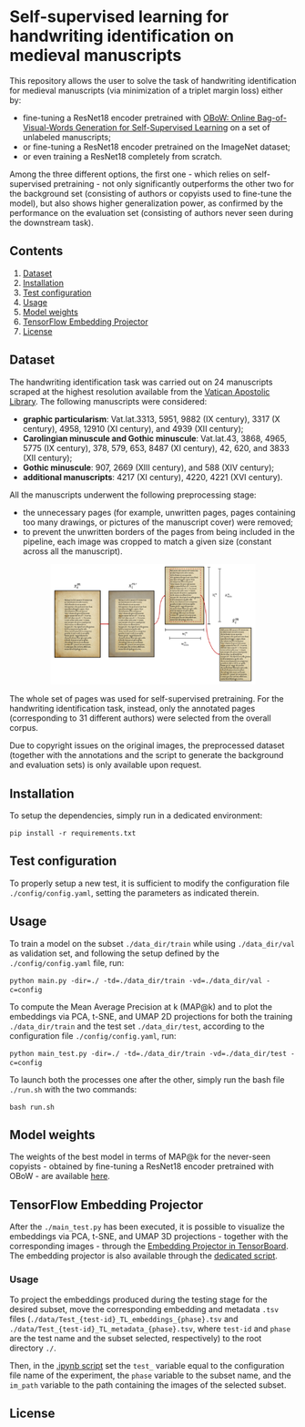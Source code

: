# Self-supervised learning for handwriting identification on medieval manuscripts
This repository allows the user to solve the task of handwriting identification for medieval manuscripts (via minimization of a triplet margin loss) either by:
* fine-tuning a ResNet18 encoder pretrained with
[OBoW: Online Bag-of-Visual-Words Generation for Self-Supervised Learning](https://openaccess.thecvf.com/content/CVPR2021/papers/Gidaris_OBoW_Online_Bag-of-Visual-Words_Generation_for_Self-Supervised_Learning_CVPR_2021_paper.pdf) on a set of unlabeled manuscripts;
* or fine-tuning a ResNet18 encoder pretrained on the ImageNet dataset;
* or even training a ResNet18 completely from scratch.  

Among the three different options, the first one - which relies on self-supervised pretraining - not only significantly outperforms the other two for the background set (consisting of authors or copyists used to fine-tune the model), but also shows higher generalization power, as confirmed by the performance on the evaluation set (consisting of authors never seen during the downstream task).
## Contents
1. [Dataset](#dataset)
2. [Installation](#installation)
3. [Test configuration](#test-configuration)
4. [Usage](#usage)
5. [Model weights](#model-weights)
6. [TensorFlow Embedding Projector](#tensorflow-embedding-projector)
7. [License](#license)
## Dataset
The handwriting identification task was carried out on 24 manuscripts scraped at the highest resolution available from the [Vatican Apostolic Library](http://www.mss.vatlib.it/guii/scan/link1.jsp?fond=Vat.lat.). The following manuscripts were considered: 
* **graphic particularism**: Vat.lat.3313, 5951, 9882 (IX century), 3317 (X century), 4958, 12910 (XI century), and 4939 (XII century);
* **Carolingian minuscule and Gothic minuscule**: Vat.lat.43, 3868, 4965, 5775 (IX century), 378, 579, 653, 8487 (XI century), 42, 620, and 3833 (XII century);
* **Gothic minuscule**: 907, 2669 (XIII century), and 588 (XIV century);
* **additional manuscripts**: 4217 (XI century), 4220, 4221 (XVI century). 

All the manuscripts underwent the following preprocessing stage:
* the unnecessary pages (for example, unwritten pages, pages containing too many drawings, or pictures of the manuscript cover) were removed;
* to prevent the unwritten borders of the pages from being included in the pipeline, each image was cropped to match a given size (constant across all the manuscript).
<p align="center">
    <img src="./images/preprocessing.png" width="360">
</p>
The whole set of pages was used for self-supervised pretraining. For the handwriting identification task, instead, only the annotated pages (corresponding to 31 different authors) were selected from the overall corpus.

Due to copyright issues on the original images, the preprocessed dataset (together with the annotations and the script to generate the background and evaluation sets) is only available upon request.
## Installation
To setup the dependencies, simply run in a dedicated environment:
```
pip install -r requirements.txt
```
## Test configuration
To properly setup a new test, it is sufficient to modify the configuration file `./config/config.yaml`, setting the parameters as indicated therein.
## Usage
To train a model on the subset `./data_dir/train` while using `./data_dir/val` as validation set, and following the setup defined by the `./config/config.yaml` file, run: 
```
python main.py -dir=./ -td=./data_dir/train -vd=./data_dir/val -c=config
```
To compute the Mean Average Precision at k (MAP@k) and to plot the embeddings via PCA, t-SNE, and UMAP 2D projections for both the training `./data_dir/train` and the test set `./data_dir/test`, according to the configuration file `./config/config.yaml`, run: 
```
python main_test.py -dir=./ -td=./data_dir/train -vd=./data_dir/test -c=config
```
To launch both the processes one after the other, simply run the bash file `./run.sh` with the two commands:  
```
bash run.sh
```
## Model weights
The weights of the best model in terms of MAP@k for the never-seen copyists - obtained by fine-tuning a ResNet18 encoder pretrained with OBoW - are available [here](./model/checkpoints_3/Test_3_TL_val_best_model.pth).

## TensorFlow Embedding Projector
After the `./main_test.py` has been executed, it is possible to visualize the embeddings via PCA, t-SNE, and UMAP 3D projections - together with the corresponding images - through the [Embedding Projector in TensorBoard](https://www.tensorflow.org/tensorboard/tensorboard_projector_plugin). The embedding projector is also available through the [dedicated script](./TensorFlow-Embedding-Projector.ipynb). 
### Usage
To project the embeddings produced during the testing stage for the desired subset, move the corresponding embedding and metadata `.tsv` files (`./data/Test_{test-id}_TL_embeddings_{phase}.tsv` and `./data/Test_{test-id}_TL_metadata_{phase}.tsv`, where `test-id` and `phase` are the test name and the subset selected, respectively) to the root directory `./`. 

Then, in the [.ipynb script](./TensorFlow-Embedding-Projector.ipynb) set the `test_` variable equal to the configuration file name of the experiment, the `phase` variable to the subset name, and the `im_path` variable to the path containing the images of the selected subset.
## License
